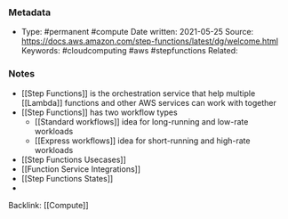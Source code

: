 ### Metadata
-  Type: #permanent #compute
    Date written: 2021-05-25
    Source:  https://docs.aws.amazon.com/step-functions/latest/dg/welcome.html
    Keywords:  #cloudcomputing #aws #stepfunctions 
	Related:
	
### Notes
- [[Step Functions]] is the orchestration service that help multiple [[Lambda]] functions and other AWS services can work with together
- [[Step Functions]] has two workflow types
	- [[Standard workflows]] idea for long-running and low-rate workloads
	- [[Express workflows]] idea for short-running and high-rate workloads
- [[Step Functions Usecases]]
- [[Function Service Integrations]]
- [[Step Functions States]]
- 

Backlink: [[Compute]]